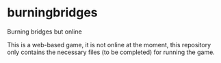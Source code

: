 # burningbridges
Burning bridges but online

This is a web-based game, it is not online at the moment, this repository only contains the necessary files (to be completed) for running the game.

